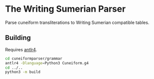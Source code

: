 # The Writing Sumerian Parser

Parse cuneiform transliterations to Writing Sumerian compatible tables.

## Building

Requires [antlr4](https://github.com/antlr/antlr4).

```bash
cd cuneiformparser/grammar
antlr4 -Dlanguage=Python3 Cuneiform.g4
cd ../..
python3 -m build
```
